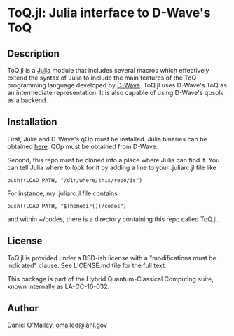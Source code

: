 ToQ.jl: Julia interface to D-Wave's ToQ
===============================

Description
-----------

ToQ.jl is a [Julia](http://julialang.org/) module that includes several macros which effectively extend the syntax of Julia to include the main features of the ToQ programming language developed by [D-Wave](http://dwavesys.com). ToQ.jl uses D-Wave's ToQ as an intermediate representation. It is also capable of using D-Wave's qbsolv as a backend.

Installation
------------

First, Julia and D-Wave's qOp must be installed. Julia binaries can be obtained [here](http://julialang.org/downloads/). QOp must be obtained from D-Wave.

Second, this repo must be cloned into a place where Julia can find it. You can tell Julia where to look for it by adding a line to your .juliarc.jl file like
```
push!(LOAD_PATH, "/dir/where/this/repo/is")
```
For instance, my .juliarc.jl file contains
```
push!(LOAD_PATH, "$(homedir())/codes")
```
and within ~/codes, there is a directory containing this repo called ToQ.jl.

License
-------

ToQ.jl is provided under a BSD-ish license with a "modifications must be indicated" clause.  See LICENSE.md file for the full text.

This package is part of the Hybrid Quantum-Classical Computing suite, known internally as LA-CC-16-032.

Author
------

Daniel O'Malley, <omalled@lanl.gov>
